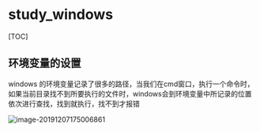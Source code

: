 # study_windows

[TOC]

## 环境变量的设置

windows 的环境变量记录了很多的路径，当我们在cmd窗口，执行一个命令时，如果当前目录找不到所要执行的文件时，windows会到环境变量中所记录的位置依次进行查找，找到就执行，找不到才报错

![image-20191207175006861](C:\Users\22909\AppData\Roaming\Typora\typora-user-images\image-20191207175006861.png)